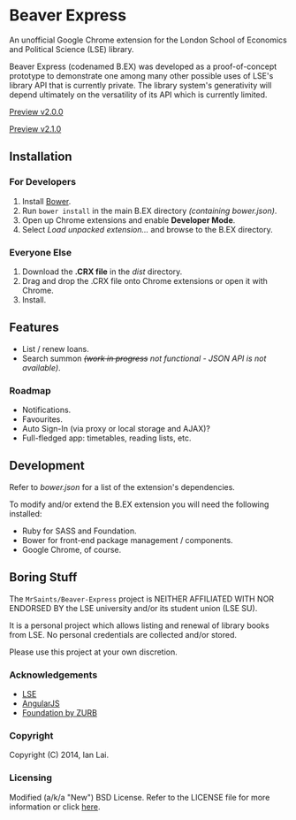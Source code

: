 Beaver Express
==============

An unofficial Google Chrome extension for the London School of Economics and Political Science (LSE) library.

Beaver Express (codenamed B.EX) was developed as a proof-of-concept prototype to demonstrate one among many other possible uses of LSE's library API that is currently private. 
The library system's generativity will depend ultimately on the versatility of its API which is currently limited.

[Preview v2.0.0](http://imgur.com/CaNjbXj)

[Preview v2.1.0](http://imgur.com/2JhPnLA)


Installation
------------

### For Developers

1. Install [Bower](http://bower.io/).
2. Run `bower install` in the main B.EX directory _(containing bower.json)_.
3. Open up Chrome extensions and enable **Developer Mode**.
4. Select _Load unpacked extension..._ and browse to the B.EX directory.


### Everyone Else

1. Download the __.CRX file__ in the _dist_ directory.
2. Drag and drop the .CRX file onto Chrome extensions or open it with Chrome.
3. Install.


Features
--------

- List / renew loans.
- Search summon _~~(work in progress~~ not functional - JSON API is not available)_.


### Roadmap
- Notifications.
- Favourites.
- Auto Sign-In (via proxy or local storage and AJAX)?
- Full-fledged app: timetables, reading lists, etc.


Development
----------

Refer to _bower.json_ for a list of the extension's dependencies.

To modify and/or extend the B.EX extension you will need the following installed:
- Ruby for SASS and Foundation.
- Bower for front-end package management / components.
- Google Chrome, of course.


Boring Stuff
------------

The `MrSaints/Beaver-Express` project is NEITHER AFFILIATED WITH NOR ENDORSED BY the LSE university and/or its student union (LSE SU).

It is a personal project which allows listing and renewal of library books from LSE. No personal credentials are collected and/or stored.

Please use this project at your own discretion.


### Acknowledgements

- [LSE](http://www.lse.ac.uk/)
- [AngularJS](http://angularjs.org/)
- [Foundation by ZURB](http://foundation.zurb.com/)


### Copyright

Copyright (C) 2014, Ian Lai.


### Licensing

Modified (a/k/a "New") BSD License. 
Refer to the LICENSE file for more information or click [here](http://www.opensource.org/licenses/bsd-3-clause).
